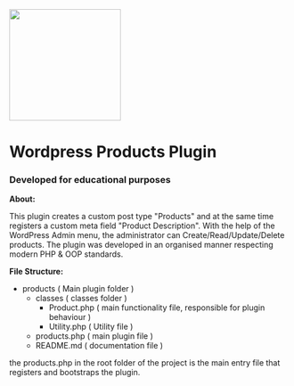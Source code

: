 <img src="https://upload.wikimedia.org/wikipedia/commons/thumb/9/98/WordPress_blue_logo.svg/1200px-WordPress_blue_logo.svg.png" width="200">
<h1>Wordpress Products Plugin</h1>
<h3>Developed for educational purposes</h3>
<b>About:</b>
<p>This plugin creates a custom post type "Products" and at the same time registers a custom meta field "Product Description". With the help of the WordPress Admin menu, the administrator can Create/Read/Update/Delete products. The plugin was developed in an organised manner respecting modern PHP & OOP standards.</p>


<b>File Structure:</b>
<ul>
  <li>products ( Main plugin folder )
    <ul>
      <li>classes ( classes folder )
        <ul>
          <li>Product.php ( main functionality file, responsible for plugin behaviour )</li>
          <li>Utility.php ( Utility file )
        </ul>
      </li>
      <li>products.php ( main plugin file ) </li>
      <li>README.md ( documentation file ) </li>
    </ul>
  </li> 
</ul> 

 the products.php in the root folder of the project is the main entry file that registers and bootstraps the plugin.
